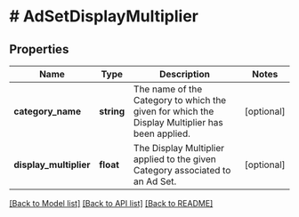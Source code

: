# # AdSetDisplayMultiplier

## Properties

Name | Type | Description | Notes
------------ | ------------- | ------------- | -------------
**category_name** | **string** | The name of the Category to which the given for which the Display Multiplier has been applied. | [optional]
**display_multiplier** | **float** | The Display Multiplier applied to the given Category associated to an Ad Set. | [optional]

[[Back to Model list]](../../README.md#models) [[Back to API list]](../../README.md#endpoints) [[Back to README]](../../README.md)
